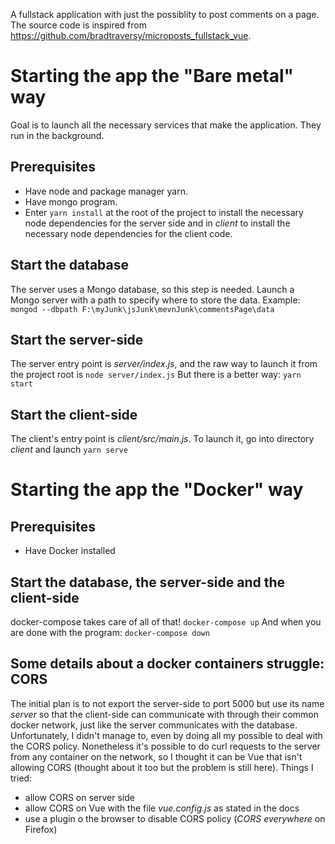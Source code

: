A fullstack application with just the possiblity to post comments on a page.
The source code is inspired from https://github.com/bradtraversy/microposts_fullstack_vue. 

# Starting the app the "Bare metal" way
Goal is to launch all the necessary services that make the application. They run in the background.
## Prerequisites
* Have node and package manager yarn.
* Have mongo program.
* Enter `yarn install` at the root of the project to install the necessary node dependencies for the server side
 and in *client* to install the necessary node dependencies for the client code.

## Start the database
The server uses a Mongo database, so this step is needed. Launch a Mongo server with a path to specify where to store the data. Example:
```mongod --dbpath F:\myJunk\jsJunk\mevnJunk\commentsPage\data```

## Start the server-side
The server entry point is *server/index.js*, and the raw way to launch it from the project root is
```node server/index.js```
But there is a better way:
```yarn start```

## Start the client-side
The client's entry point is *client/src/main.js*. To launch it, go into directory *client* and launch
```yarn serve```

# Starting the app the "Docker" way

## Prerequisites
* Have Docker installed

## Start the database, the server-side and the client-side
docker-compose takes care of all of that!
```docker-compose up```
And when you are done with the program:
```docker-compose down```

## Some details about a docker containers struggle: CORS
The initial plan is to not export the server-side to port 5000 but use its name *server* so that the client-side can communicate with through their common docker network, just like the server communicates with the database. Unfortunately, I didn't manage to, even by doing all my possible to deal with the CORS policy. Nonetheless it's possible to do curl requests to the server from any container on the network, so I thought it can be Vue that isn't allowing CORS (thought about it too but the problem is still here). Things I tried:
* allow CORS on server side
* allow CORS on Vue with the file *vue.config.js* as stated in the docs
* use a plugin o the browser to disable CORS policy (*CORS everywhere* on Firefox)
